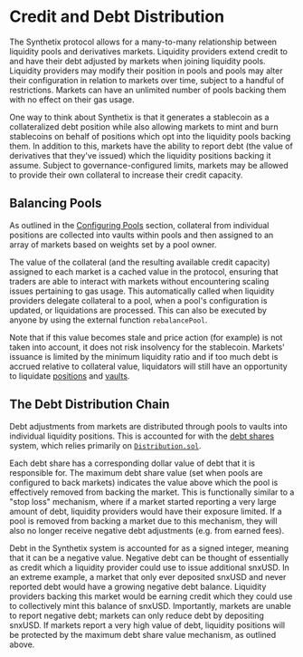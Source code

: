 # Credit and Debt Distribution

The Synthetix protocol allows for a many-to-many relationship between liquidity pools and derivatives markets. Liquidity providers extend credit to and have their debt adjusted by markets when joining liquidity pools. Liquidity providers may modify their position in pools and pools may alter their configuration in relation to markets over time, subject to a handful of restrictions. Markets can have an unlimited number of pools backing them with no effect on their gas usage.

One way to think about Synthetix is that it generates a stablecoin as a collateralized debt position while also allowing markets to mint and burn stablecoins on behalf of positions which opt into the liquidity pools backing them. In addition to this, markets have the ability to report debt (the value of derivatives that they've issued) which the liquidity positions backing it assume. Subject to governance-configured limits, markets may be allowed to provide their own collateral to increase their credit capacity.

## Balancing Pools

As outlined in the [Configuring Pools​](creating-and-configuring-pools.md#configuring-pools) section, collateral from individual positions are collected into vaults within pools and then assigned to an array of markets based on weights set by a pool owner.

The value of the collateral (and the resulting available credit capacity) assigned to each market is a cached value in the protocol, ensuring that traders are able to interact with markets without encountering scaling issues pertaining to gas usage. This automatically called when liquidity providers delegate collateral to a pool, when a pool's configuration is updated, or liquidations are processed. This can also be executed by anyone by using the external function `rebalancePool`.

Note that if this value becomes stale and price action (for example) is not taken into account, it does not risk insolvency for the stablecoin. Markets' issuance is limited by the minimum liquidity ratio and if too much debt is accrued relative to collateral value, liquidators will still have an opportunity to liquidate [positions](../for-liquidity-integrators/liquidity-positions/position-liquidations.md) and [vaults](collateral-vaults/vault-liquidations.md).

## The Debt Distribution Chain

Debt adjustments from markets are distributed through pools to vaults into individual liquidity positions. This is accounted for with the [debt shares](creating-and-configuring-pools.md#debt-shares) system, which relies primarily on [`Distribution.sol`](https://github.com/Synthetixio/synthetix-v3/blob/main/protocol/synthetix/contracts/storage/Distribution.sol).

Each debt share has a corresponding dollar value of debt that it is responsible for. The maximum debt share value (set when pools are configured to back markets) indicates the value above which the pool is effectively removed from backing the market. This is functionally similar to a "stop loss" mechanism, where if a market started reporting a very large amount of debt, liquidity providers would have their exposure limited. If a pool is removed from backing a market due to this mechanism, they will also no longer receive negative debt adjustments (e.g. from earned fees).

Debt in the Synthetix system is accounted for as a signed integer, meaning that it can be a negative value. Negative debt can be thought of essentially as credit which a liquidity provider could use to issue additional snxUSD. In an extreme example, a market that only ever deposited snxUSD and never reported debt would have a growing negative debt balance. Liquidity providers backing this market would be earning credit which they could use to collectively mint this balance of snxUSD. Importantly, markets are unable to report negative debt; markets can only reduce debt by depositing snxUSD. If markets report a very high value of debt, liquidity positions will be protected by the maximum debt share value mechanism, as outlined above.

